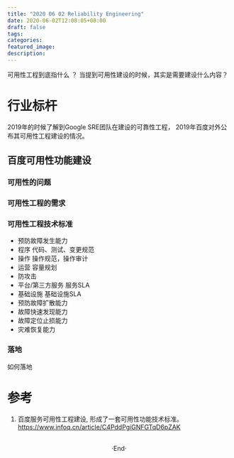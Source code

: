 ```yaml
---
title: "2020 06 02 Reliability Engineering"
date: 2020-06-02T12:08:05+08:00
draft: false
tags: 
categories: 
featured_image: 
description: 
---
```


可用性工程到底指什么 ？ 当提到可用性建设的时候，其实是需要建设什么内容？ 

# 行业标杆
2019年的时候了解到Google SRE团队在建设的可靠性工程， 2019年百度对外公布其可用性工程建设的情况。 

## 百度可用性功能建设

### 可用性的问题

### 可用性工程的需求

### 可用性工程技术标准

- 预防故障发生能力
 - 程序
   代码、测试、变更规范
 - 操作
   操作规范，操作审计
 - 运营
   容量规划
 - 防攻击
 - 平台/第三方服务
   服务SLA
 - 基础设施
   基础设施SLA
- 预防故障扩散能力
- 故障快速发现能力
- 故障定位止损能力
- 灾难恢复能力

### 落地
如何落地
# 参考

1. 百度服务可用性工程建设, 形成了一套可用性功能技术标准。
  https://www.infoq.cn/article/C4PddPgiGNFGTqD6pZAK 




<br>

<center>  ·End·  </center>
